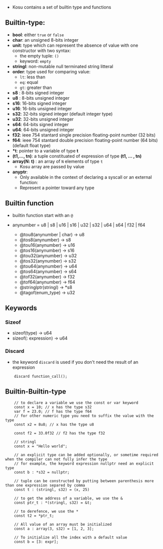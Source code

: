 - Kosu contains a set of builtin type and functions
## Builtin-type:
- **bool**: either ```true``` or ```false```
- **char**: an unsigned 8-bits integer
- **unit**: type which can represent the absence of value with one constructor with two syntax: 
    - the empty tuple: ```()```
    - keyword: ```empty```
- **stringl**: non-mutable null terminated string litteral
- **order**: type used for comparing value:
    - ```lt```: less than
    - ```eq```: equal
    - ```gt```: greater than
- **s8** : 8-bits signed integer
- **u8** : 8-bits unsigned integer
- **s16**: 16-bits signed integer
- **u16**: 16-bits unsigned integer
- **s32**: 32-bits signed integer (default integer type)
- **u32**: 32-bits unsigned integer
- **s64**: 64-bits signed integer
- **u64**: 64-bits unsigned integer
- **f32**: ieee 754 stantard single precision floating-point number (32 bits)
- **f64**: ieee 754 stantard double precision floating-point number (64 bits) (default float type)
- **\*t**: pointer to a variable of type **t**
- **(t1,..., tn)**: a tuple constituated of expression of type **(t1, ... , tn)**
- **array(N: t)** : an array of ```N``` elements of type ```t```
    - Kosu array are passed by value
- **anyptr**: 
    - Only available in the context of declaring a syscall or an external function:
    - Represent a pointer toward any type

## Builtin function

- builtin function start with an ```@```

- anynumber = u8 | s8 | u16 | s16 | u32 | s32 | u64 | s64 | f32 | f64
    - @tou8(anynumber | char) -> u8
    - @tos8(anynumber) -> s8
    - @tou16(anynumber) -> u16
    - @tos16(anynumber) -> s16
    - @tou32(anynumber) -> u32
    - @tos32(anynumber) -> s32
    - @tou64(anynumber) -> u64
    - @tos64(anynumber) -> s64
    - @tof32(anynumber) -> f32
    - @tof64(anynumber) -> f64
    - @stringlptr(stringl) -> *s8
    - @tagof(enum_type) -> u32

## Keywords

### Sizeof
- sizeof(type) -> u64
- sizeof(: expression) -> u64

### Discard
- the keyword ```discard``` is used if you don't need the result of an expression
```
    discard function_call();
```



## Builtin-Builtin-type

```
    // to declare a variable we use the const or var keyword
    const x = 10; // x has the type s32
    var f = 23.0; // f has the type f64
    // for other numeric type you need to suffix the value with the type
    const x2 = 8u8; // x has the type u8

    const f2 = 33.0f32 // f2 has the type f32

    // stringl
    const x = "Hello world";

    // an explicit type can be added optionally, or sometime required when the compiler can not fully infer the type
    // for example, the keyword expression nullptr need an explicit type
    const b : *s32 = nullptr;

    // tuple can be constructed by putting between parenthesis more than one expression separed by comma
    const t : (stringl, s32) = (x, 25)

    // to get the address of a variable, we use the &
    const ptr_t : *(stringl, s32) = &t;

    // to derefence, we use the *
    const t2 = *ptr_t;

    // All value of an array must be initialized
    const a : array(3, s32) = [1, 2, 3];

    // To initialize all the index with a default value
    const b = [3: expr];

```
